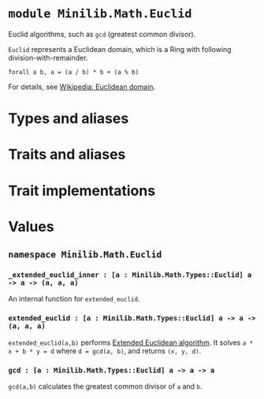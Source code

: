 # `module Minilib.Math.Euclid`

Euclid algorithms, such as `gcd` (greatest common divisor).

`Euclid` represents a Euclidean domain, which is a Ring with following division-with-remainder.
```
forall a b, a = (a / b) * b + (a % b)
```

For details, see [Wikipedia: Euclidean domain](https://en.wikipedia.org/wiki/Euclidean_domain).

# Types and aliases

# Traits and aliases

# Trait implementations

# Values

## `namespace Minilib.Math.Euclid`

### `_extended_euclid_inner : [a : Minilib.Math.Types::Euclid] a -> a -> (a, a, a)`

An internal function for `extended_euclid`.

### `extended_euclid : [a : Minilib.Math.Types::Euclid] a -> a -> (a, a, a)`

`extended_euclid(a,b)` performs
[Extended Euclidean algorithm](https://en.wikipedia.org/wiki/Extended_Euclidean_algorithm).
It solves `a * x + b * y = d` where `d = gcd(a, b)`,
and returns `(x, y, d)`.

### `gcd : [a : Minilib.Math.Types::Euclid] a -> a -> a`

`gcd(a,b)` calculates the greatest common divisor of `a` and `b`.